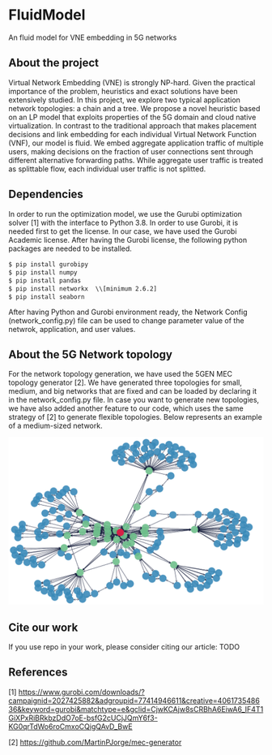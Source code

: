 # FluidModel
An fluid model for VNE embedding in 5G networks

## About the project 

Virtual Network Embedding (VNE) is strongly NP-hard. Given the practical importance of the problem, heuristics and exact solutions have been extensively studied. In this project, we explore two typical application network topologies: a chain and a tree. We propose a novel heuristic based on an LP model that exploits properties of the 5G domain and cloud native virtualization. In contrast to the traditional approach that makes placement decisions and link embedding for each individual Virtual Network Function (VNF), our model is fluid. We embed aggregate application traffic of multiple users, making decisions on the fraction of user connections sent through different alternative forwarding paths. While aggregate user traffic is treated as splittable flow, each individual user traffic is not splitted. 

## Dependencies
In order to run the optimization model, we use the Gurubi optimization solver [1] with the interface to Python 3.8. In order to use Gurobi, it is needed first to get the license. In our case, we have used the Gurobi Academic license. After having the Gurobi license, the following python packages are needed to be installed.
```
$ pip install gurobipy
$ pip install numpy
$ pip install pandas
$ pip install networkx  \\[minimum 2.6.2]
$ pip install seaborn
```

After having Python and Gurobi environment ready, the Network Config (network_config.py) file can be used to change parameter value of the netwrok, application, and user values.

## About the 5G Network topology
For the network topology generation, we have used the 5GEN MEC topology generator [2]. We have generated three topologies for small, medium, and big networks that are fixed and can be loaded by declaring it in the network_config.py file. In case you want to generate new topologies, we have also added another feature to our code, which uses the same strategy of [2] to generate flexible topologies. Below represents an example of a medium-sized network.

<img src='FixedTopologies/mediumtopology.png' width='600'>

## Cite our work
If you use repo in your work, please consider citing our article:
TODO 

## References
[1] https://www.gurobi.com/downloads/?campaignid=2027425882&adgroupid=77414946611&creative=406173548636&keyword=gurobi&matchtype=e&gclid=CjwKCAjw8sCRBhA6EiwA6_IF4T1GiXPxRiBRkbzDdO7oE-bsfG2cUCjJQmY6f3-KG0qrTdWo6roCmxoCQigQAvD_BwE

[2] https://github.com/MartinPJorge/mec-generator

